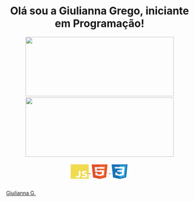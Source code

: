 <h1 align="center">
Olá sou a Giulianna Grego, iniciante em Programação!
</h1>
<div align="center">
  <a href="https://github.com/giuliannagrego">
  <img height="160em" width="400em" src="https://github-readme-stats.vercel.app/api?username=giuliannagrego&show_icons=true&theme=radical&include_all_commits=true&count_private=true"/>
  <img height="160em" width="400em" src="https://github-readme-stats.vercel.app/api/top-langs/?username=giuliannagrego&layout=compact&langs_count=7&theme=radical"/>
</div>
</div>
<div align="center"><br>
  <img align="center" alt="Giu-Js" height="40" width="50" src="https://raw.githubusercontent.com/devicons/devicon/master/icons/javascript/javascript-plain.svg">
  <img align="center" alt="Giu-HTML" height="40" width="50" src="https://raw.githubusercontent.com/devicons/devicon/master/icons/html5/html5-original.svg">
  <img align="center" alt="Giu-CSS" height="40" width="50" src="https://raw.githubusercontent.com/devicons/devicon/master/icons/css3/css3-original.svg">
</div>

##

<div class="badge-base LI-profile-badge" data-locale="pt_BR" data-size="medium" data-theme="dark" data-type="VERTICAL" data-vanity="giuliannagrego" data-version="v1">
  <a class="badge-base__link LI-simple-link" href="https://br.linkedin.com/in/giuliannagrego?trk=profile-badge">
    Giulianna G.
  </a>
</div>
